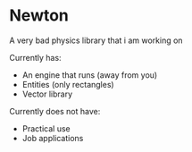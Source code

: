 # Newton

A very bad physics library that i am working on

Currently has:

* An engine that runs (away from you)
* Entities (only rectangles)
* Vector library

Currently does not have:

* Practical use
* Job applications
